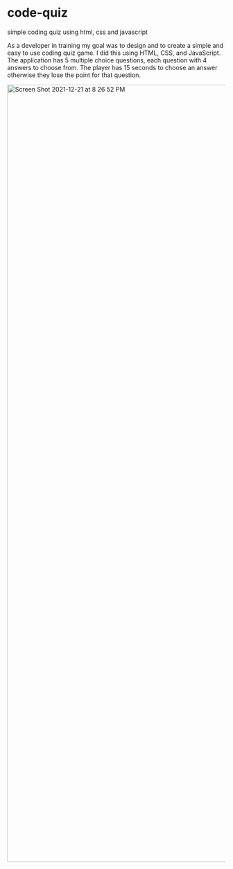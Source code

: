 # code-quiz
simple coding quiz using html, css and javascript 

As a developer in training my goal was to design and to create a simple and easy to use coding quiz game. I did this using HTML, CSS, and JavaScript. 
  The application has 5 multiple choice questions, each question with 4 answers to choose from. The player has 15 seconds to choose an answer otherwise 
  they lose the point for that question.
  
<img width="1792" alt="Screen Shot 2021-12-21 at 8 26 52 PM" src="https://user-images.githubusercontent.com/94083745/147030158-9912ae48-28a7-45be-a935-059f826d1e7a.png">
